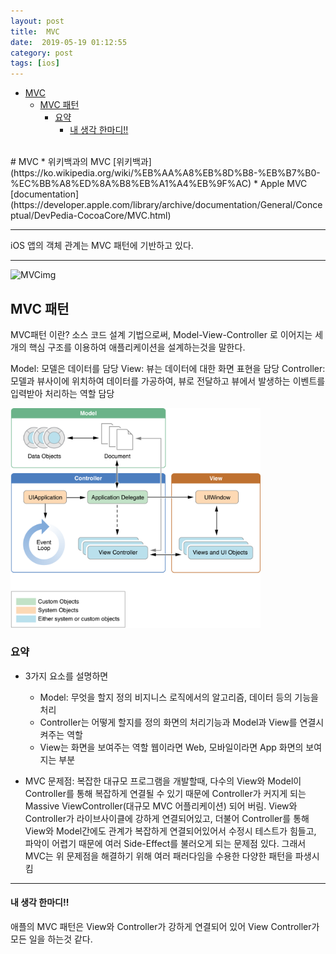 ```yaml
---
layout: post
title:  MVC
date:  2019-05-19 01:12:55
category: post
tags: [ios]
---
```


- [MVC](#mvc)
  - [MVC 패턴](#mvc-%ED%8C%A8%ED%84%B4)
    - [요약](#%EC%9A%94%EC%95%BD)
      - [내 생각 한마디!!](#%EB%82%B4-%EC%83%9D%EA%B0%81-%ED%95%9C%EB%A7%88%EB%94%94)

<br />
# MVC
* 위키백과의 MVC [위키백과](https://ko.wikipedia.org/wiki/%EB%AA%A8%EB%8D%B8-%EB%B7%B0-%EC%BB%A8%ED%8A%B8%EB%A1%A4%EB%9F%AC)
* Apple MVC [documentation](https://developer.apple.com/library/archive/documentation/General/Conceptual/DevPedia-CocoaCore/MVC.html)

----

iOS 앱의 객체 관계는 MVC 패턴에 기반하고 있다.

----
![MVCimg](https://developer.apple.com/library/archive/documentation/General/Conceptual/DevPedia-CocoaCore/Art/model_view_controller_2x.png
)

## MVC 패턴
MVC패턴 이란? 소스 코드 설계 기법으로써, Model-View-Controller 로 이어지는 세개의 핵심 구조를 이용하여 애플리케이션을 설계하는것을 말한다.

Model: 모델은 데이터를 담당
View: 뷰는 데이터에 대한 화면 표현을 담당
Controller: 모델과 뷰사이에 위치하여 데이터를 가공하여, 뷰로 전달하고 뷰에서 발생하는 이벤트를 입력받아 처리하는 역할 담당

<img width="400" src="https://github.com/conyconydev/conyconydev.github.io/blob/master/_posts/postImg/MVCPattern.png">

### 요약
* 3가지 요소를 설명하면
    * Model: 무엇을 할지 정의 
    비지니스 로직에서의 알고리즘, 데이터 등의 기능을 처리
    * Controller는 어떻게 할지를 정의 
    화면의 처리기능과 Model과 View를 연결시켜주는 역할
    *  View는 화면을 보여주는 역할 
    웹이라면 Web, 모바일이라면 App 화면의 보여지는 부분

* MVC 문제점: 복잡한 대규모 프로그램을 개발할때,
다수의 View와 Model이 Controller를 통해 복잡하게 연결될 수 있기 때문에 Controller가 커지게 되는 Massive ViewController(대규모 MVC 어플리케이션) 되어 버림.
View와 Controller가 라이브사이클에 강하게 연결되어있고, 더불어 Controller를 통해 View와 Model간에도 관계가 복잡하게 연결되어있어서 수정시 테스트가 힘들고, 파악이 어렵기 때문에 여러 Side-Effect를 불러오게 되는 문제점 있다. 그래서 MVC는 위 문제점을 해결하기 위해 여러 패러다임을 수용한 다양한 패턴을 파생시킴

----

#### 내 생각 한마디!!
애플의 MVC 패턴은 View와 Controller가 강하게 연결되어 있어 View Controller가 모든 일을 하는것 같다.

